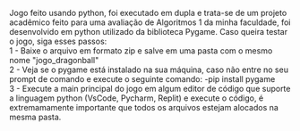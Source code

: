 Jogo feito usando python, foi executado em dupla e trata-se de um projeto acadêmico feito para uma avaliação de Algoritmos 1 da minha faculdade, foi desenvolvido em python utilizado da biblioteca Pygame. Caso queira testar o jogo, siga esses passos:
<br>
1 - Baixe o arquivo em formato zip e salve em uma pasta com o mesmo nome "jogo_dragonball"
<br>
2 - Veja se o pygame está instalado na sua máquina, caso não entre no seu prompt de comando e execute o seguinte comando: -pip install pygame
<br>
3 - Execute a main principal do jogo em algum editor de código que suporte a linguagem python (VsCode, Pycharm, Replit) e execute o código, é extremamamente importante que todos os arquivos estejam alocados na mesma pasta.
